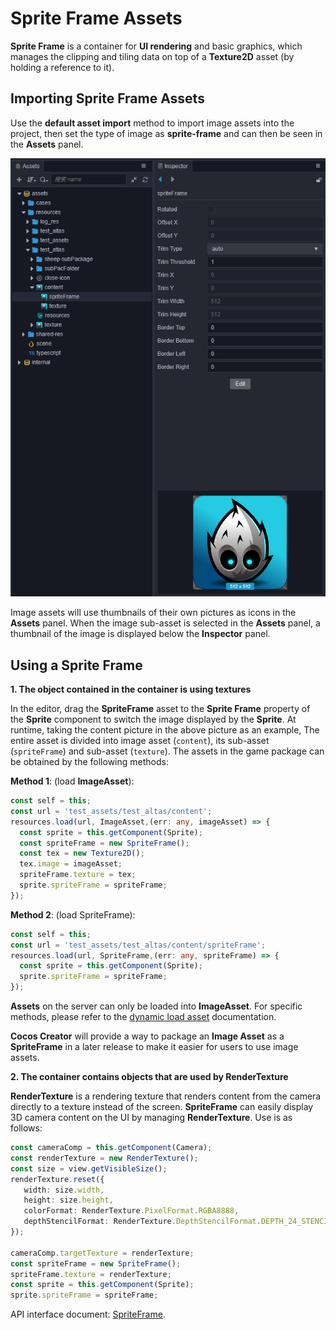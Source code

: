 # Sprite Frame Assets

__Sprite Frame__ is a container for __UI rendering__ and basic graphics, which manages the clipping and tiling data on top of a __Texture2D__ asset (by holding a reference to it).

## Importing Sprite Frame Assets

Use the __default asset import__ method to import image assets into the project, then set the type of image as __sprite-frame__ and can then be seen in the **Assets** panel.

![imported texture](sprite-frame/imported_texture.png)

Image assets will use thumbnails of their own pictures as icons in the **Assets** panel. When the image sub-asset is selected in the **Assets** panel, a thumbnail of the image is displayed below the **Inspector** panel.

## Using a Sprite Frame

**1. The object contained in the container is using textures**

In the editor, drag the __SpriteFrame__ asset to the __Sprite Frame__ property of the **Sprite** component to switch the image displayed by the __Sprite__. At runtime, taking the content picture in the above picture as an example, The entire asset is divided into image asset (`content`), its sub-asset (`spriteFrame`) and sub-asset (`texture`). The assets in the game package can be obtained by the following methods:

__Method 1__: (load __ImageAsset__):

```typescript
const self = this;
const url = 'test_assets/test_altas/content';
resources.load(url, ImageAsset,(err: any, imageAsset) => {
  const sprite = this.getComponent(Sprite);
  const spriteFrame = new SpriteFrame();
  const tex = new Texture2D();
  tex.image = imageAsset;
  spriteFrame.texture = tex;
  sprite.spriteFrame = spriteFrame;
});
```

__Method 2__: (load SpriteFrame):

```typescript
const self = this;
const url = 'test_assets/test_altas/content/spriteFrame';
resources.load(url, SpriteFrame,(err: any, spriteFrame) => {
  const sprite = this.getComponent(Sprite);
  sprite.spriteFrame = spriteFrame;
});
```

__Assets__ on the server can only be loaded into __ImageAsset__. For specific methods, please refer to the [dynamic load asset](./dynamic-load-resources.md) documentation.

__Cocos Creator__ will provide a way to package an __Image Asset__ as a __SpriteFrame__ in a later release to make it easier for users to use image assets.

**2. The container contains objects that are used by RenderTexture**

__RenderTexture__ is a rendering texture that renders content from the camera directly to a texture instead of the screen. __SpriteFrame__ can easily display 3D camera content on the UI by managing __RenderTexture__. Use is as follows:

```typescript
const cameraComp = this.getComponent(Camera);
const renderTexture = new RenderTexture();
const size = view.getVisibleSize();
renderTexture.reset({
   width: size.width,
   height: size.height,
   colorFormat: RenderTexture.PixelFormat.RGBA8888,
   depthStencilFormat: RenderTexture.DepthStencilFormat.DEPTH_24_STENCIL_8
});

cameraComp.targetTexture = renderTexture;
const spriteFrame = new SpriteFrame();
spriteFrame.texture = renderTexture;
const sprite = this.getComponent(Sprite);
sprite.spriteFrame = spriteFrame;
```

API interface document: [SpriteFrame](https://docs.cocos.com/creator/3.0/api/en/classes/asset.spriteframe.html).
